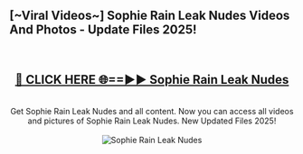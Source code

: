 <h2>[~Viral Videos~] Sophie Rain Leak Nudes Videos And Photos - Update Files 2025!</h2>
<br>
<div align="center">
<h2><a href="https://top-ai-tools.click/QrbHav" rel="nofollow">🔴 CLICK HERE 🌐==►► Sophie Rain Leak Nudes</a></h2>
<br>
Get Sophie Rain Leak Nudes and all content. Now you can access all videos and pictures of Sophie Rain Leak Nudes. New Updated Files 2025!
<br>
<br>
<a href="https://top-ai-tools.click/QrbHav" rel="nofollow" data-target="animated-image.originalLink"><img src="https://i.ibb.co.com/WyWwxjT/player-gif2.gif" alt="Sophie Rain Leak Nudes" style="max-width: 100%; display: inline-block;" data-target="animated-image.originalImage"></a>
</div>
<br>